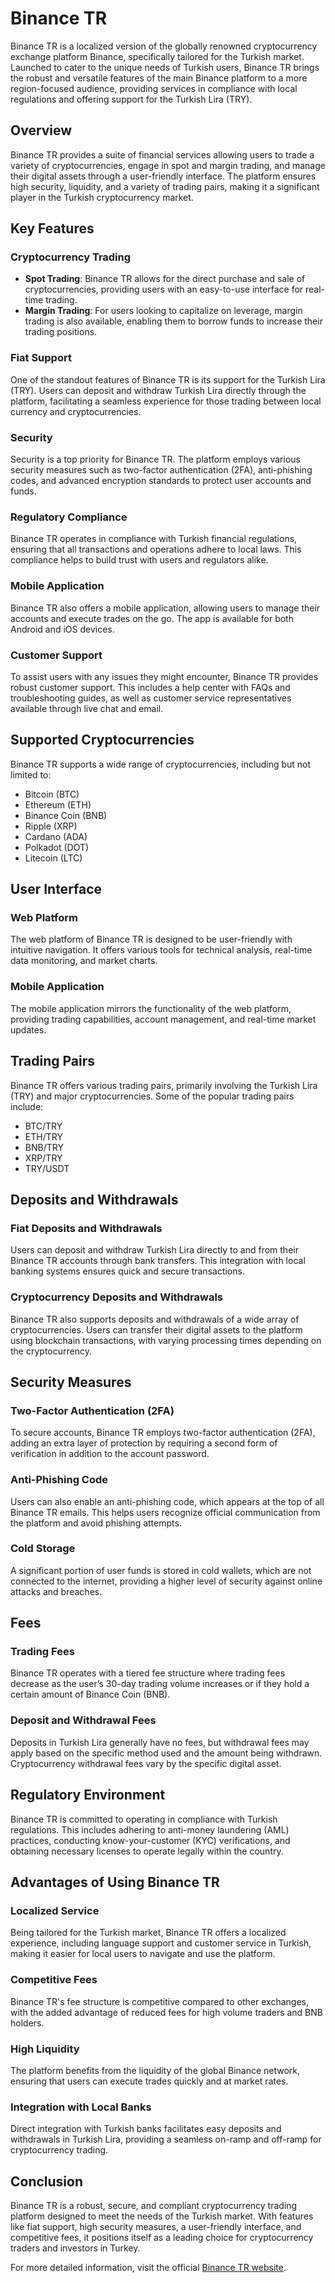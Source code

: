 # Binance TR

Binance TR is a localized version of the globally renowned cryptocurrency exchange platform Binance, specifically tailored for the Turkish market. Launched to cater to the unique needs of Turkish users, Binance TR brings the robust and versatile features of the main Binance platform to a more region-focused audience, providing services in compliance with local regulations and offering support for the Turkish Lira (TRY).

## Overview
Binance TR provides a suite of financial services allowing users to trade a variety of cryptocurrencies, engage in spot and margin trading, and manage their digital assets through a user-friendly interface. The platform ensures high security, liquidity, and a variety of trading pairs, making it a significant player in the Turkish cryptocurrency market.

## Key Features

### Cryptocurrency Trading
- **Spot Trading**: Binance TR allows for the direct purchase and sale of cryptocurrencies, providing users with an easy-to-use interface for real-time trading.
- **Margin Trading**: For users looking to capitalize on leverage, margin trading is also available, enabling them to borrow funds to increase their trading positions.

### Fiat Support
One of the standout features of Binance TR is its support for the Turkish Lira (TRY). Users can deposit and withdraw Turkish Lira directly through the platform, facilitating a seamless experience for those trading between local currency and cryptocurrencies.

### Security
Security is a top priority for Binance TR. The platform employs various security measures such as two-factor authentication (2FA), anti-phishing codes, and advanced encryption standards to protect user accounts and funds.

### Regulatory Compliance
Binance TR operates in compliance with Turkish financial regulations, ensuring that all transactions and operations adhere to local laws. This compliance helps to build trust with users and regulators alike.

### Mobile Application
Binance TR also offers a mobile application, allowing users to manage their accounts and execute trades on the go. The app is available for both Android and iOS devices.

### Customer Support
To assist users with any issues they might encounter, Binance TR provides robust customer support. This includes a help center with FAQs and troubleshooting guides, as well as customer service representatives available through live chat and email.

## Supported Cryptocurrencies
Binance TR supports a wide range of cryptocurrencies, including but not limited to:
- Bitcoin (BTC)
- Ethereum (ETH)
- Binance Coin (BNB)
- Ripple (XRP)
- Cardano (ADA)
- Polkadot (DOT)
- Litecoin (LTC)

## User Interface

### Web Platform
The web platform of Binance TR is designed to be user-friendly with intuitive navigation. It offers various tools for technical analysis, real-time data monitoring, and market charts.

### Mobile Application
The mobile application mirrors the functionality of the web platform, providing trading capabilities, account management, and real-time market updates.

## Trading Pairs
Binance TR offers various trading pairs, primarily involving the Turkish Lira (TRY) and major cryptocurrencies. Some of the popular trading pairs include:
- BTC/TRY
- ETH/TRY
- BNB/TRY
- XRP/TRY
- TRY/USDT

## Deposits and Withdrawals

### Fiat Deposits and Withdrawals
Users can deposit and withdraw Turkish Lira directly to and from their Binance TR accounts through bank transfers. This integration with local banking systems ensures quick and secure transactions.

### Cryptocurrency Deposits and Withdrawals
Binance TR also supports deposits and withdrawals of a wide array of cryptocurrencies. Users can transfer their digital assets to the platform using blockchain transactions, with varying processing times depending on the cryptocurrency.

## Security Measures

### Two-Factor Authentication (2FA)
To secure accounts, Binance TR employs two-factor authentication (2FA), adding an extra layer of protection by requiring a second form of verification in addition to the account password.

### Anti-Phishing Code
Users can also enable an anti-phishing code, which appears at the top of all Binance TR emails. This helps users recognize official communication from the platform and avoid phishing attempts.

### Cold Storage
A significant portion of user funds is stored in cold wallets, which are not connected to the internet, providing a higher level of security against online attacks and breaches.

## Fees

### Trading Fees
Binance TR operates with a tiered fee structure where trading fees decrease as the user’s 30-day trading volume increases or if they hold a certain amount of Binance Coin (BNB).

### Deposit and Withdrawal Fees
Deposits in Turkish Lira generally have no fees, but withdrawal fees may apply based on the specific method used and the amount being withdrawn. Cryptocurrency withdrawal fees vary by the specific digital asset.

## Regulatory Environment
Binance TR is committed to operating in compliance with Turkish regulations. This includes adhering to anti-money laundering (AML) practices, conducting know-your-customer (KYC) verifications, and obtaining necessary licenses to operate legally within the country.

## Advantages of Using Binance TR

### Localized Service
Being tailored for the Turkish market, Binance TR offers a localized experience, including language support and customer service in Turkish, making it easier for local users to navigate and use the platform.

### Competitive Fees
Binance TR's fee structure is competitive compared to other exchanges, with the added advantage of reduced fees for high volume traders and BNB holders.

### High Liquidity
The platform benefits from the liquidity of the global Binance network, ensuring that users can execute trades quickly and at market rates.

### Integration with Local Banks
Direct integration with Turkish banks facilitates easy deposits and withdrawals in Turkish Lira, providing a seamless on-ramp and off-ramp for cryptocurrency trading.

## Conclusion
Binance TR is a robust, secure, and compliant cryptocurrency trading platform designed to meet the needs of the Turkish market. With features like fiat support, high security measures, a user-friendly interface, and competitive fees, it positions itself as a leading choice for cryptocurrency traders and investors in Turkey.

For more detailed information, visit the official [Binance TR website](https://www.trbinance.com/).
